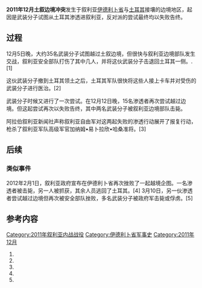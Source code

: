 **2011年12月土叙边境冲突**发生于叙利亚[伊德利卜省](../Page/伊德利卜省.md "wikilink")与[土耳其](../Page/土耳其.md "wikilink")接壤的边境地区，起因是武装分子试图从土耳其渗透进叙利亚，反对派的尝试最终均以失败告终。

## 过程

12月5日晚，大约35名武装分子试图越过土叙边境，但很快与叙利亚边境部队发生交战，叙利亚安全部队打伤了其中几人，并将这伙武装分子击退回土耳其一侧。.\[1\]

这伙武装分子撤到土耳其领土之后，土耳其军队很快将这些人接上卡车并对受伤的武装分子进行医治。\[2\]

武装分子时候又进行了一次尝试。在12月12日晚，15名渗透者再次尝试越过边境。但这起尝试再次以失败告终，其中两名武装分子被叙利亚边境部队击毙。

阿拉伯叙利亚新闻社声称叙利亚自由军对这两起失败的渗透行动展开了报复行动，枪杀了叙利亚军队高级军官加纳姆•易卜拉欣•哈桑准将。\[3\]

## 后续

### 类似事件

2012年2月1日，叙利亚政府宣布在伊德利卜省再次挫败了一起越境企图。一名渗透者被击毙，另一人被抓获，其余人员逃回了土耳其。\[4\]
3月10日，另一伙渗透者尝试越过边境但再次被安全部队挫败，多名武装分子被政府军击毙或俘虏。\[5\]

## 参考内容

[Category:2011年叙利亚内战战役](https://zh.wikipedia.org/wiki/Category:2011年叙利亚内战战役 "wikilink")
[Category:伊德利卜省军事史](https://zh.wikipedia.org/wiki/Category:伊德利卜省军事史 "wikilink")
[Category:2011年12月](https://zh.wikipedia.org/wiki/Category:2011年12月 "wikilink")

1.
2.
3.
4.
5.